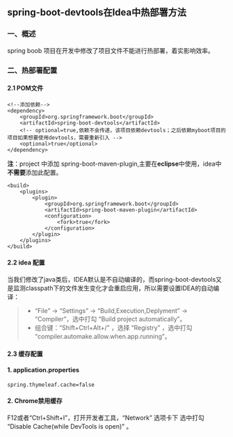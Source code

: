 ## spring-boot-devtools在Idea中热部署方法
### 一、概述
spring boob 项目在开发中修改了项目文件不能进行热部署，着实影响效率。

### 二、热部署配置
#### 2.1 POM文件

```
<!--添加依赖-->
<dependency>
    <groupId>org.springframework.boot</groupId>
    <artifactId>spring-boot-devtools</artifactId>
    <!-- optional=true,依赖不会传递，该项目依赖devtools；之后依赖myboot项目的项目如果想要使用devtools，需要重新引入 -->
    <optional>true</optional>
</dependency>
```
**注**：project 中添加 spring-boot-maven-plugin,主要在**eclipse**中使用，idea中**不需要**添加此配置。

```
<build>
    <plugins>
        <plugin>
            <groupId>org.springframework.boot</groupId>
            <artifactId>spring-boot-maven-plugin</artifactId>
            <configuration>
                <fork>true</fork>
            </configuration>
        </plugin>
    </plugins>
</build>
```
#### 2.2 idea 配置
当我们修改了java类后，IDEA默认是不自动编译的，而spring-boot-devtools又是监测classpath下的文件发生变化才会重启应用，所以需要设置IDEA的自动编译：
> - “File” -> “Settings” -> “Build,Execution,Deplyment” -> “Compiler”，选中打勾 “Build project automatically”。
> - 组合键：“Shift+Ctrl+Alt+/” ，选择 “Registry” ，选中打勾 “compiler.automake.allow.when.app.running”。

#### 2.3 缓存配置
#### 1. application.properties
```
spring.thymeleaf.cache=false
```
#### 2. Chrome禁用缓存
F12或者“Ctrl+Shift+I”，打开开发者工具，“Network” 选项卡下 选中打勾 “Disable Cache(while DevTools is open)” 。